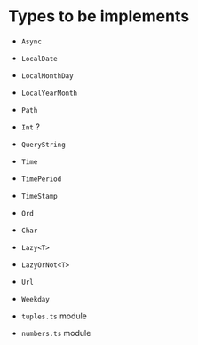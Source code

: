 # Types to be implements

* `Async`

* `LocalDate`
* `LocalMonthDay`
* `LocalYearMonth`
* `Path`
* `Int` ?
* `QueryString`
* `Time`
* `TimePeriod`
* `TimeStamp`
* `Ord`
* `Char`
* `Lazy<T>`
* `LazyOrNot<T>`
* `Url`
* `Weekday`

* `tuples.ts` module
* `numbers.ts` module
